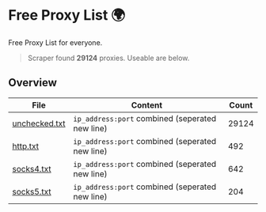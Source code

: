 
# Free Proxy List 🌍

Free Proxy List for everyone.
> Scraper found **29124** proxies. Useable are below.

## Overview

|File|Content|Count|
|----|-------|-----|
|[unchecked.txt](https://raw.githubusercontent.com/yemixzy/proxy-list/main/proxies/unchecked.txt)|`ip_address:port` combined (seperated new line)|29124|
|[http.txt](https://raw.githubusercontent.com/yemixzy/proxy-list/main/proxies/http.txt)|`ip_address:port` combined (seperated new line)|492|
|[socks4.txt](https://raw.githubusercontent.com/yemixzy/proxy-list/main/proxies/socks4.txt)|`ip_address:port` combined (seperated new line)|642|
|[socks5.txt](https://raw.githubusercontent.com/yemixzy/proxy-list/main/proxies/socks5.txt)|`ip_address:port` combined (seperated new line)|204|

